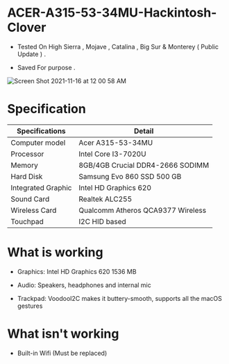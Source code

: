 # ACER-A315-53-34MU-Hackintosh-Clover
* Tested On High Sierra , Mojave , Catalina , Big Sur & Monterey ( Public Update ) .

* Saved For purpose .

![Screen Shot 2021-11-16 at 12 00 58 AM](https://user-images.githubusercontent.com/42302310/141867684-91bceeb9-5660-407d-88df-5950679df8ab.png)

# Specification

| Specifications  | Detail |
| ------------- | ------------- |
| Computer model  | Acer A315-53-34MU  |
|  Processor | Intel Core I3-7020U  |
| Memory  | 8GB/4GB Crucial DDR4-2666 SODIMM  |
| Hard Disk  | Samsung Evo 860 SSD 500 GB  |
| Integrated Graphic | Intel HD Graphics 620 |
| Sound Card  | Realtek ALC255  |
| Wireless Card  | Qualcomm Atheros QCA9377 Wireless  |
| Touchpad  | I2C HID based  |

# What is working

* Graphics: Intel HD Graphics 620 1536 МB

* Audio: Speakers, headphones and internal mic

* Trackpad: VoodooI2C makes it buttery-smooth, supports all the macOS gestures

# What isn't working
* Built-in Wifi (Must be replaced)
